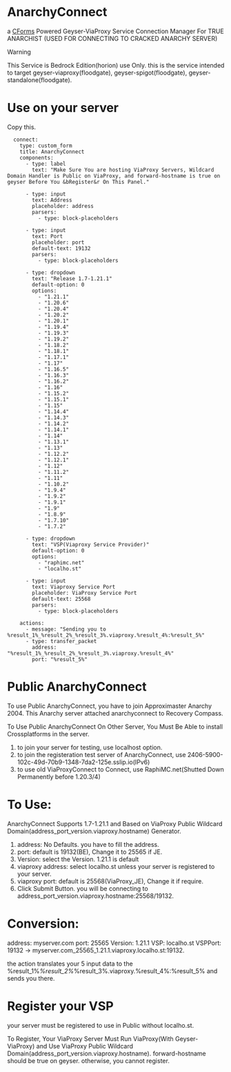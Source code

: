 # AnarchyConnect
a [CForms](https://github.com/kejonaMC/CrossplatForms) Powered Geyser-ViaProxy Service Connection Manager For TRUE ANARCHIST
(USED FOR CONNECTING TO CRACKED ANARCHY SERVER)

> [!Warning]
> This Service is Bedrock Edition(horion) use Only. this is the service intended to target geyser-viaproxy(floodgate), geyser-spigot(floodgate), geyser-standalone(floodgate).

# Use on your server
Copy this.
```
  connect:
    type: custom_form
    title: AnarchyConnect
    components:
      - type: label
        text: "Make Sure You are hosting ViaProxy Servers, Wildcard Domain Handler is Public on ViaProxy, and forward-hostname is true on geyser Before You &bRegister&r On This Panel."

      - type: input
        text: Address
        placeholder: address
        parsers:
          - type: block-placeholders

      - type: input
        text: Port
        placeholder: port
        default-text: 19132
        parsers:
          - type: block-placeholders

      - type: dropdown
        text: "Release 1.7-1.21.1"
        default-option: 0
        options:
          - "1.21.1"
          - "1.20.6"
          - "1.20.4"
          - "1.20.2"
          - "1.20.1"
          - "1.19.4"
          - "1.19.3"
          - "1.19.2"
          - "1.18.2"
          - "1.18.1"
          - "1.17.1"
          - "1.17"
          - "1.16.5"
          - "1.16.3"
          - "1.16.2"
          - "1.16"
          - "1.15.2"
          - "1.15.1"
          - "1.15"
          - "1.14.4"
          - "1.14.3"
          - "1.14.2"
          - "1.14.1"
          - "1.14"
          - "1.13.1"
          - "1.13"
          - "1.12.2"
          - "1.12.1"
          - "1.12"
          - "1.11.2"
          - "1.11"
          - "1.10.2"
          - "1.9.4"
          - "1.9.2"
          - "1.9.1"
          - "1.9"
          - "1.8.9"
          - "1.7.10"
          - "1.7.2"

      - type: dropdown
        text: "VSP(Viaproxy Service Provider)"
        default-option: 0
        options:
          - "raphimc.net"
          - "localho.st"
  
      - type: input
        text: Viaproxy Service Port
        placeholder: ViaProxy Service Port
        default-text: 25568
        parsers:
          - type: block-placeholders

    actions:
      - message: "Sending you to %result_1%_%result_2%_%result_3%.viaproxy.%result_4%:%result_5%"
      - type: transfer_packet
        address: "%result_1%_%result_2%_%result_3%.viaproxy.%result_4%"
        port: "%result_5%"
```

# Public AnarchyConnect
To use Public AnarchyConnect, you have to join Approximaster Anarchy 2004. This Anarchy server attached anarchyconnect to Recovery Compass.

To Use Public AnarchyConnect On Other Server, You Must Be Able to install Crossplatforms in the server.

1. to join your server for testing, use localhost option.
2. to join the registeration test server of AnarchyConnect, use 2406-5900-102c-49d-70b9-1348-7da2-125e.sslip.io(IPv6)
3. to use old ViaProxyConnect to Connect, use RaphiMC.net(Shutted Down Permanently before 1.20.3/4)

# To Use:
AnarchyConnect Supports 1.7-1.21.1 and Based on ViaProxy Public Wildcard Domain(address_port_version.viaproxy.hostname) Generator.

1. address: No Defaults. you have to fill the address.
2. port: default is 19132(BE), Change it to 25565 if JE.
3. Version: select the Version. 1.21.1 is default
4. viaproxy address: select localho.st unless your server is registered to your server.
5. viaproxy port: default is 25568(ViaProxy_JE), Change it if require.
6. Click Submit Button. you will be connecting to address_port_version.viaproxy.hostname:25568/19132.

# Conversion:
address: myserver.com
port: 25565
Version: 1.21.1
VSP: localho.st
VSPPort: 19132 -> myserver.com_25565_1.21.1.viaproxy.localho.st:19132.

the action translates your 5 input data to the %result_1%_%result_2%_%result_3%.viaproxy.%result_4%:%result_5% and sends you there.
# Register your VSP
your server must be registered to use in Public without localho.st.

To Register, Your ViaProxy Server Must Run ViaProxy(With Geyser-ViaProxy) and Use ViaProxy Public Wildcard Domain(address_port_version.viaproxy.hostname). forward-hostname should be true on geyser. otherwise, you cannot register.
